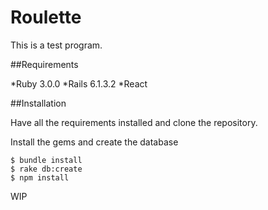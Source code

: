 # Roulette

This is a test program.

##Requirements

*Ruby 3.0.0
*Rails 6.1.3.2
*React

##Installation

Have all the requirements installed and clone the repository.

Install the gems and create the database

```
$ bundle install
$ rake db:create
$ npm install
```

WIP
